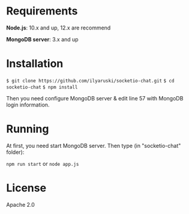 # Requirements

**Node.js**: 10.x and up, 12.x are recommend

**MongoDB server**: 3.x and up

# Installation

`$ git clone https://github.com/ilyaruski/socketio-chat.git`
`$ cd socketio-chat`
`$ npm install`

Then you need configure MongoDB server & edit line 57 with MongoDB login information.

# Running

At first, you need start MongoDB server. Then type (in "socketio-chat" folder):

`npm run start` or `node app.js`

# License

Apache 2.0
